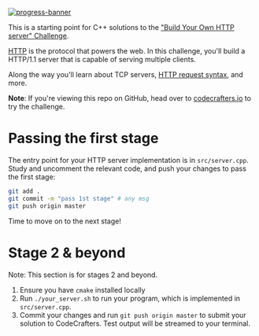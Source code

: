 [![progress-banner](https://backend.codecrafters.io/progress/http-server/7981d10e-46df-40be-89f4-2fabd0077573)](https://app.codecrafters.io/users/codecrafters-bot?r=2qF)

This is a starting point for C++ solutions to the
["Build Your Own HTTP server" Challenge](https://app.codecrafters.io/courses/http-server/overview).

[HTTP](https://en.wikipedia.org/wiki/Hypertext_Transfer_Protocol) is the
protocol that powers the web. In this challenge, you'll build a HTTP/1.1 server
that is capable of serving multiple clients.

Along the way you'll learn about TCP servers,
[HTTP request syntax](https://www.w3.org/Protocols/rfc2616/rfc2616-sec5.html),
and more.

**Note**: If you're viewing this repo on GitHub, head over to
[codecrafters.io](https://codecrafters.io) to try the challenge.

# Passing the first stage

The entry point for your HTTP server implementation is in `src/server.cpp`.
Study and uncomment the relevant code, and push your changes to pass the first
stage:

```sh
git add .
git commit -m "pass 1st stage" # any msg
git push origin master
```

Time to move on to the next stage!

# Stage 2 & beyond

Note: This section is for stages 2 and beyond.

1. Ensure you have `cmake` installed locally
1. Run `./your_server.sh` to run your program, which is implemented in
   `src/server.cpp`.
1. Commit your changes and run `git push origin master` to submit your solution
   to CodeCrafters. Test output will be streamed to your terminal.
